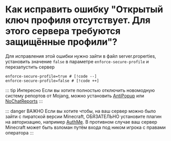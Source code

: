 # Как исправить ошибку "Открытый ключ профиля отсутствует. Для этого сервера требуются защищённые профили"?

Для исправления этой ошибки нужно зайти в файл server.properties, установить значение `false` в параметре `enforce-secure-profile` и перезапустить сервер

```properties
enforce-secure-profile=true # [!code --]
enforce-secure-profile=false # [!code ++]
```

::: tip Интересно
Если вы хотите полностью отключить новомодную систему репортов от Mojang, можно установить [AntiPopup](https://github.com/KaspianDev/AntiPopup/releases) или [NoChatReports](https://www.spigotmc.org/resources/nochatreports-spigot-paper-1-19-1-21-1.102931)
:::

::: danger ВАЖНО
Если вы хотите чтобы, на ваш сервер можно было зайти с пиратской версии Minecraft, ОБЯЗАТЕЛЬНО установите плагин на авторизацию, например [AuthMe](https://ci.codemc.io/job/AuthMe/job/AuthMeReloaded).
В противном случае ваш сервер Minecraft может быть взломан путём входа под ником игрока с правами оператора
:::